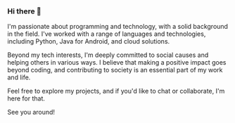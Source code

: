 ### Hi there 👋

I'm passionate about programming and technology, with a solid background in the field. I've worked with a range of languages and technologies, including Python, Java for Android, and cloud solutions.

Beyond my tech interests, I'm deeply committed to social causes and helping others in various ways. I believe that making a positive impact goes beyond coding, and contributing to society is an essential part of my work and life.

Feel free to explore my projects, and if you'd like to chat or collaborate, I'm here for that.

See you around!

